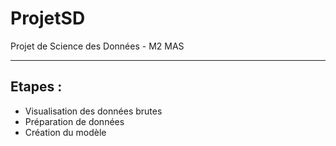 # ProjetSD
Projet de Science des Données - M2 MAS

---
## Etapes :

* Visualisation des données brutes
* Préparation de données
* Création du modèle
